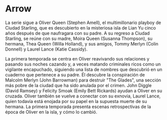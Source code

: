 # Arrow

La serie sigue a Oliver Queen (Stephen Amell), el multimillonario playboy de Ciudad Starling, que es descubierto en la misteriosa isla de Lian Yu cinco años después de que naufragara con su padre. A su regreso a Ciudad Starling, se reúne con su madre, Moira Queen (Susanna Thompson), su hermana, Thea Queen (Willa Holland), y sus amigos, Tommy Merlyn (Colin Donnell) y Laurel Lance (Katie Cassidy).

La primera temporada se centra en Oliver reavivando sus relaciones y pasando sus noches cazando y, a veces matando criminales ricos como un vigilante encapuchado, siguiendo una lista de nombres que descubrió en un cuaderno que pertenece a su padre. Él descubre la conspiración de Malcolm Merlyn (John Barrowman) para destruir "The Glades", una sección más pobre de la ciudad que ha sido anulada por el crimen. John Diggle (David Ramsey) y Felicity Smoak (Emily Bett Rickards) ayudan a Oliver en su cruzada. Oliver también se vuelve a conectar con su exnovia, Laurel Lance, quien todavía está enojada por su papel en la supuesta muerte de su hermana. La primera temporada presenta escenas retrospectivas de la época de Oliver en la isla, y cómo lo cambió. 

